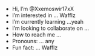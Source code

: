 -  Hi, I’m @Xxemoswir17xX
-  I’m interested in ... Wafflz
-  I’m currently learning ...yeah
-  I’m looking to collaborate on ...
-  How to reach me ...
-  Pronouns: ... any
-  Fun fact: ... Wafflz

<!---
Xxemoswir17xX/Xxemoswir17xX is a special repository because its `README.md` (this file) appears on your GitHub profile.
You can click the Preview link to take a look at your changes.
--->
